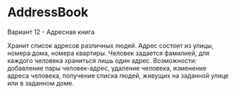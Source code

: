 # AddressBook

Вариант 12 - Адресная книга

Хранит список адресов различных людей. Адрес состоит из улицы, номера дома, номера квартиры. Человек задается фамилией, для каждого человека храниться лишь один адрес.
Возможности: добавление пары человек-адрес, удаление человека, изменение адреса человека, получение списка людей, живущих на заданной улице или в заданном доме.
